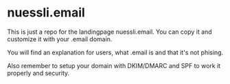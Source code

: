 # nuessli.email

This is just a repo for the landingpage nuessli.email. You can copy it and customize it with your .email domain.

You will find an explanation for users, what .email is and that it's not phising.

Also remember to setup your domain with DKIM/DMARC and SPF to work it properly and security.